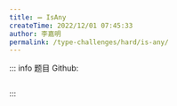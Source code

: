 ```yaml
---
title: ➖ IsAny
createTime: 2022/12/01 07:45:33
author: 李嘉明
permalink: /type-challenges/hard/is-any/
---
```


::: info 题目
Github: []()

```ts

```

:::

